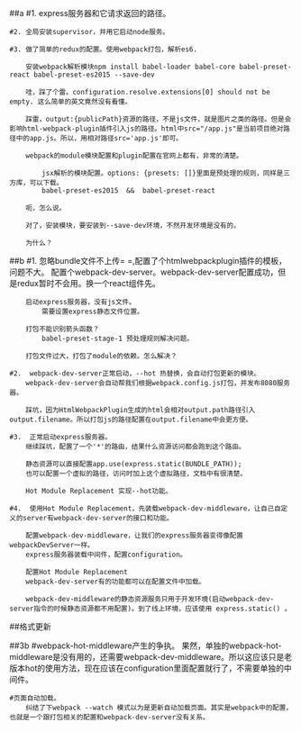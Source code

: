 ##a
    #1. express服务器和它请求返回的路径。

    #2. 全局安装supervisor，并用它启动node服务。

    #3. 做了简单的redux的配置。使用webpack打包，解析es6.
        
        安装webpack解析模块npm install babel-loader babel-core babel-preset-react babel-preset-es2015 --save-dev

        哇，踩了个雷。configuration.resolve.extensions[0] should not be empty. 这么简单的英文竟然没有看懂。

        踩雷，output:{publicPath}资源的路径，不是js文件，就是图片之类的路径。但是会影响html-webpack-plugin插件引入js的路径。html中src="/app.js"是当前项目绝对路径中的app.js。所以，用相对路径src='app.js'即可。

        webpack的module模块配置和plugin配置在官网上都有，非常的清楚。

            jsx解析的模块配置。options: {presets: []}里面是预处理的规则，同样是三方库，可以下载。
            babel-preset-es2015  &&  babel-preset-react

        呃，怎么说。

        对了，安装模块，要安装到--save-dev环境，不然开发环境是没有的。

        为什么？

    
##b
    #1.  忽略bundle文件不上传= =,配置了个htmlwebpackplugin插件的模板，问题不大。
        配置个webpack-dev-server。webpack-dev-server配置成功，但是redux暂时不会用。换一个react组件先。

        启动express服务器，没有js文件。
            需要设置express静态文件位置。

        打包不能识别箭头函数？
            babel-preset-stage-1 预处理规则解决问题。

        打包文件过大，打包了module的依赖。怎么解决？

    #2.  webpack-dev-server正常启动，--hot 热替换，会自动打包更新的模块。
        webpack-dev-server会自动帮我们根据webpack.config.js打包，并发布8080服务器。

        踩坑，因为HtmlWebpackPlugin生成的html会相对output.path路径引入output.filename。所以打包js的路径配置在output.filename中会更方便。

    #3.  正常启动express服务器。
        继续踩坑，配置了一个'*'的路由，结果什么资源访问都会跑到这个路由。

        静态资源可以直接配置app.use(express.static(BUNDLE_PATH));
        也可以配置一个虚拟的路径，访问时加上这个虚拟路径，文档中有很清楚。

        Hot Module Replacement 实现--hot功能。
        
    #4.  使用Hot Module Replacement，先装载webpack-dev-middleware，让自己自定义的server有webpack-dev-server的接口和功能。

        配置webpack-dev-middleware，让我们的express服务器变得像配置webpackDevServer一样。
        express服务器装载中间件，配置configuration。

        配置Hot Module Replacement
        webpack-dev-server有的功能都可以在配置文件中加载。

        webpack-dev-middleware的静态资源服务只用于开发环境(启动webpack-dev-server指令的时候静态资源都不用配置)。到了线上环境，应该使用 express.static() 。

##格式更新

##3b 
    #webpack-hot-middleware产生的争执。
        果然，单独的webpack-hot-middleware是没有用的，还需要webpack-dev-middleware。所以这应该只是老版本hot的使用方法，现在应该在configuration里面配置就行了，不需要单独的中间件。

    #页面自动加载。
        纠结了下webpack --watch 模式以为是更新自动加载页面。其实是webpack中的配置，也就是一个跟打包相关的配置和webpack-dev-server没有关系。



